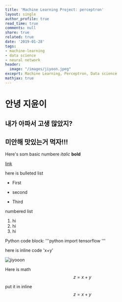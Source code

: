 ```yaml
---
title: 'Machine Learning Project: perceptron'
layout: single
author_profile: true
read_time: true
comments: null
share: true
related: true
date: '2019-01-28'
tags:
- machine-learning
- data science
- neural network
header:
  image: "/images/jiyoon.jpeg"
exceprt: Machine Learning, Perceptron, Data science
mathjax: true
---
```


# 안녕 지윤이

## 내가 아파서 고생 많았지?

## 미안해 맛있는거 먹자!!!






















Here's som basic
numbere
*italic*
**bold**

[link](https://naver.com)

here is bulleted list
* First
+ second
- Third

numbered list
1. hi
2. hi
3. hi
 
Python code block:
'''python
  import tensorflow
'''

here is inline code 'x+y'


<img src="{{ site.url }}{{ site.baseurl }}/images/jiyoon.jpeg" alt="jiyooon">

Here is math
$$z=x+y$$

put it in inline $$z=x+y$$